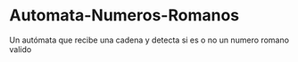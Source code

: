 # Automata-Numeros-Romanos
Un autómata que recibe una cadena y detecta si es o no un numero romano valido

